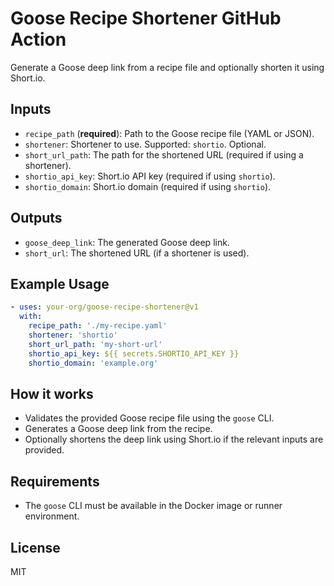 # Goose Recipe Shortener GitHub Action

Generate a Goose deep link from a recipe file and optionally shorten it using Short.io.

## Inputs
- `recipe_path` (**required**): Path to the Goose recipe file (YAML or JSON).
- `shortener`: Shortener to use. Supported: `shortio`. Optional.
- `short_url_path`: The path for the shortened URL (required if using a shortener).
- `shortio_api_key`: Short.io API key (required if using `shortio`).
- `shortio_domain`: Short.io domain (required if using `shortio`).

## Outputs
- `goose_deep_link`: The generated Goose deep link.
- `short_url`: The shortened URL (if a shortener is used).

## Example Usage
```yaml
- uses: your-org/goose-recipe-shortener@v1
  with:
    recipe_path: './my-recipe.yaml'
    shortener: 'shortio'
    short_url_path: 'my-short-url'
    shortio_api_key: ${{ secrets.SHORTIO_API_KEY }}
    shortio_domain: 'example.org'
```

## How it works
- Validates the provided Goose recipe file using the `goose` CLI.
- Generates a Goose deep link from the recipe.
- Optionally shortens the deep link using Short.io if the relevant inputs are provided.

## Requirements
- The `goose` CLI must be available in the Docker image or runner environment.

## License
MIT 